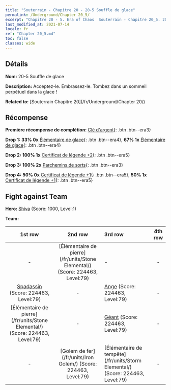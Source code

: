 ```yaml
---
title: "Souterrain - Chapitre 20 - 20-5 Souffle de glace"
permalink: /Underground/Chapter 20_5/
excerpt: "Chapitre 20 - 5. Era of Chaos  Souterrain - Chapitre 20_5. 20-5 Souffle de glace"
last_modified_at: 2021-07-14
locale: fr
ref: "Chapter 20_5.md"
toc: false
classes: wide
---
```


## Détails

 **Nom:** 20-5 Souffle de glace

 **Description:** Acceptez-le. Embrassez-le. Tombez dans un sommeil perpétuel dans la glace !

 **Related to:** [Souterrain Chapitre 20](/fr/Underground/Chapter 20/)

## Récompense

 **Première récompense de complétion:** [Clé d'argent](/ItemsFR/con_693/){: .btn .btn--era3}

 **Drop 1:** **33% 0x** [Élémentaire de glace](/ItemsFR/unt_264/){: .btn .btn--era4}, **67% 1x** [Élémentaire de glace](/ItemsFR/unt_264/){: .btn .btn--era4}

 **Drop 2:** **100% 1x** [Certificat de légende +2](/ItemsFR/mat_81/){: .btn .btn--era5}

 **Drop 3:** **100% 2x** [Parchemins de sorts](/ItemsFR/con_694/){: .btn .btn--era3}

 **Drop 4:** **50% 0x** [Certificat de légende +1](/ItemsFR/mat_74/){: .btn .btn--era5}, **50% 1x** [Certificat de légende +1](/ItemsFR/mat_74/){: .btn .btn--era5}


## Fight against Team
 **Hero:** [Shiva](/fr/heroes/Shiva/) (Score: 1000, Level:1)

 **Team:**


  | 1st row | 2nd row | 3rd row | 4th row |
  |:----:|:----:|:----|:----:|
  | - | [Élémentaire de pierre](/fr/units/Stone Elemental/) (Score: 224463, Level:79)  | - | - |
  | [Spadassin](/fr/units/Swordsman/) (Score: 224463, Level:79)  | - | [Ange](/fr/units/Angel/) (Score: 224463, Level:79)  | - |
  | [Élémentaire de pierre](/fr/units/Stone Elemental/) (Score: 224463, Level:79)  | - | [Géant](/fr/units/Giant/) (Score: 224463, Level:79)  | - |
  | - | [Golem de fer](/fr/units/Iron Golem/) (Score: 224463, Level:79)  | [Élémentaire de tempête](/fr/units/Storm Elemental/) (Score: 224463, Level:79)  | - |


